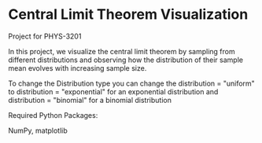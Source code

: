 # Central Limit Theorem Visualization
Project for PHYS-3201

In this project, we visualize the central limit theorem by sampling from different distributions and observing how the distribution of their sample mean evolves with increasing sample size.

To change the Distribution type you can change the distribution = "uniform" to
distribution = "exponential" for an exponential distribution
and distribution = "binomial" for a binomial distribution

Required Python Packages:

NumPy, 
matplotlib

